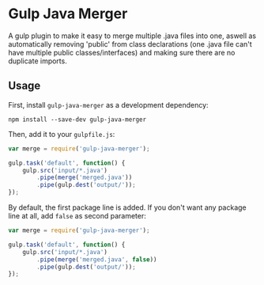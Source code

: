 # Gulp Java Merger
A gulp plugin to make it easy to merge multiple .java files into one, aswell as automatically removing 'public' from class declarations (one .java file can't have multiple public classes/interfaces) and making sure there are no duplicate imports.

## Usage

First, install `gulp-java-merger` as a development dependency:

```shell
npm install --save-dev gulp-java-merger
```

Then, add it to your `gulpfile.js`:

```javascript
var merge = require('gulp-java-merger');

gulp.task('default', function() {
    gulp.src('input/*.java')
        .pipe(merge('merged.java'))
        .pipe(gulp.dest('output/')); 
});
```

By default, the first package line is added. If you don't want any package line at all, add `false` as second parameter:

```javascript
var merge = require('gulp-java-merger');

gulp.task('default', function() {
    gulp.src('input/*.java')
        .pipe(merge('merged.java', false))
        .pipe(gulp.dest('output/')); 
});
```